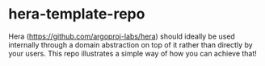 # hera-template-repo
Hera (https://github.com/argoproj-labs/hera) should ideally be used internally through a domain abstraction on top of it rather than directly by your users. This repo illustrates a simple way of how you can achieve that! 
